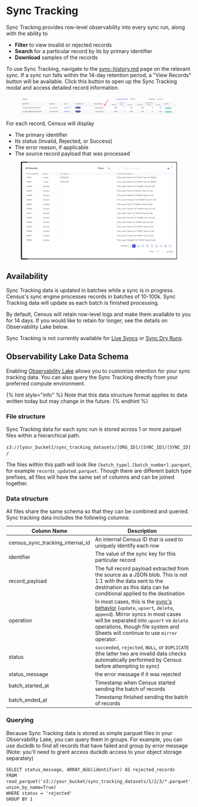 # Sync Tracking

Sync Tracking provides row-level observability into every sync run, along with the ability to

* **Filter** to view invalid or rejected records
* **Search** for a particular record by its by primary identifier
* **Download** samples of the records

To use Sync Tracking, navigate to the [sync-history.md](sync-history.md "mention") page on the relevant sync. If a sync run falls within the 14-day retention period, a "View Records" button will be available. Click this button to open up the Sync Tracking modal and access detailed record information.

<figure><img src="../../.gitbook/assets/image (2) (1) (1).png" alt=""><figcaption></figcaption></figure>

For each record, Census will display

* The primary identifier
* Its status (Invalid, Rejected, or Success)
* The error reason, if applicable
* The source record payload that was processed

<figure><img src="../../.gitbook/assets/image (1) (1) (1).png" alt=""><figcaption></figcaption></figure>

## Availability

Sync Tracking data is updated in batches while a sync is in progress. Census's sync engine processes records in batches of 10-100k. Sync Tracking data will update as each batch is finished processing.

By default, Census will retain row-level logs and make them available to you for 14 days. If you would like to retain for longer, see the details on Observability Lake below.

Sync Tracking is not currently available for [Live Syncs](../live-syncs.md) or [Sync Dry Runs](sync-dry-runs.md).

## Observability Lake Data Schema

Enabling [Observability Lake](observability-lake.md) allows you to customize retention for your sync tracking data. You can also query the Sync Tracking directly from your preferred compute environment.

{% hint style="info" %}
Note that this data structure format applies to data written today but may change in the future.
{% endhint %}

### File structure

Sync Tracking data for each sync run is stored across 1 or more parquet files within a hierarchical path.

`s3://[your_bucket]/sync_tracking_datasets/[ORG_ID]/[SYNC_ID]/[SYNC_ID]/`

The files within this path will look like `[batch_type].[batch_number].parquet`, for example `records_updated.parquet`. Though there are different batch type prefixes, all files will have the same set of columns and can be joined together.

### Data structure

All files share the same schema so that they can be combined and queried. Sync tracking data includes the following columns:

| Column Name                          | Description                                                                                                                                                                                                                                                       |
| ------------------------------------ | ----------------------------------------------------------------------------------------------------------------------------------------------------------------------------------------------------------------------------------------------------------------- |
| census\_sync\_tracking\_internal\_id | An internal Census ID that is used to uniquely identify each row                                                                                                                                                                                                  |
| identifier                           | The value of the sync key for this particular record                                                                                                                                                                                                              |
| record\_payload                      | The full record payload extracted from the source as a JSON blob. This is not 1:1 with the data sent to the destination as this data can be conditional applied to the destination                                                                                |
| operation                            | In most cases, this is the [sync's behavior](broken-reference) (`update`, `upsert`, `delete`, `append`). Mirror syncs in most cases will be separated into `upsert` vs `delete` operations, though file system and Sheets will continue to use `mirror` operator. |
| status                               | `succeeded`, `rejected`, `NULL`, or `DUPLICATE` (the latter two are invalid data checks automatically performed by Census before attempting to sync)                                                                                                              |
| status\_message                      | the error message if it was rejected                                                                                                                                                                                                                              |
| batch\_started\_at                   | Timestamp when Census started sending the batch of records                                                                                                                                                                                                        |
| batch\_ended\_at                     | Timestamp finished sending the batch of records                                                                                                                                                                                                                   |

### Querying

Because Sync Tracking data is stored as simple parquet files in your Observability Lake, you can query them in groups. For example, you can use duckdb to find all records that have failed and group by error message (Note: you'll need to grant access duckdb access to your object storage separately)

```
SELECT status_message, ARRAY_AGG(identifier) AS rejected_records
FROM read_parquet('s3://your_bucket/sync_tracking_datasets/1/2/3/*.parquet', union_by_name=True)
WHERE status = 'rejected'
GROUP BY 1
```
